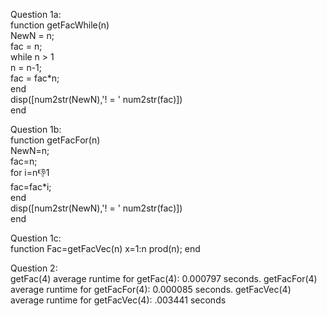 Question 1a:   
function getFacWhile(n)  
    NewN = n;  
    fac = n;  
    while n > 1  
        n = n-1;  
        fac = fac*n;  
    end  
    disp([num2str(NewN),'! = ' num2str(fac)])  
end  

Question 1b:    
function getFacFor(n)  
NewN=n;  
fac=n;   
for i=n:-1:1    
fac=fac*i;    
end    
 disp([num2str(NewN),'! = ' num2str(fac)])  
end  

Question 1c:  
function Fac=getFacVec(n)
x=1:n
prod(n);
end

Question 2:  
getFac(4)
average runtime for getFac(4): 0.000797 seconds.
getFacFor(4)
average runtime for getFacFor(4): 0.000085 seconds.
getFacVec(4)
average runtime for getFacVec(4): .003441 seconds
